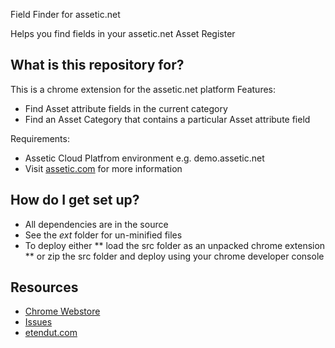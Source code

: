  Field Finder for assetic.net

Helps you find fields in your assetic.net Asset Register


## What is this repository for?

This is a chrome extension for the assetic.net platform
Features:
 * Find Asset attribute fields in the current category
 * Find an Asset Category that contains a particular Asset attribute field

Requirements:
 * Assetic Cloud Platfrom environment e.g. demo.assetic.net
 * Visit [assetic.com](https://www.assetic.com) for more information

## How do I get set up?

* All dependencies are in the source
* See the *ext* folder for un-minified files
* To deploy either 
** load the src folder as an unpacked chrome extension
** or zip the src folder and deploy using your chrome developer console

Resources
 ---------
* [Chrome Webstore](https://chrome.google.com/webstore/detail/field-finder-for-asseticn/ibbfckindnnalfbomnkaenjghiknhhim>)
* [Issues](https://github.com/etendut/field-finder-for-assetic-net/issues)
* [etendut.com](https://www.etendut.com)
